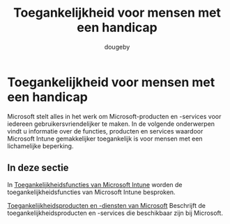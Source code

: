 ﻿---
title: Toegankelijkheid voor mensen met een handicap
description: Toegankelijkheidsinformatie over Microsoft-producten.
keywords: ''
author: dougeby
ms.author: dougeby
manager: dougeby
ms.date: 05/04/2017
ms.topic: reference
ms.prod: ''
ms.service: microsoft-intune
ms.technology: ''
ms.assetid: 3a503548-434c-410a-a419-7eadd7e7fb99
ROBOTS: NOINDEX,NOFOLLOW
ms.reviewer: jeffgilb
ms.suite: ems
ms.custom: intune-classic
ms.openlocfilehash: ffacb5eeda5ed42fb2c5666b9f59b8cee14b71be
ms.sourcegitcommit: 5eba4bad151be32346aedc7cbb0333d71934f8cf
ms.translationtype: HT
ms.contentlocale: nl-NL
ms.lasthandoff: 04/16/2018
---
# <a name="accessibility-for-people-with-disabilities"></a>Toegankelijkheid voor mensen met een handicap
Microsoft stelt alles in het werk om Microsoft-producten en -services voor iedereen gebruikersvriendelijker te maken. In de volgende onderwerpen vindt u informatie over de functies, producten en services waardoor Microsoft Intune gemakkelijker toegankelijk is voor mensen met een lichamelijke beperking.

## <a name="in-this-section"></a>In deze sectie
In [Toegankelijkheidsfuncties van Microsoft Intune](accessibility-features-of-microsoft-intune.md) worden de toegankelijkheidsfuncties van Microsoft Intune besproken.

[Toegankelijkheidsproducten en -diensten van Microsoft](accessibility-products-and-services-from-microsoft.md) Beschrijft de toegankelijkheidsproducten en -services die beschikbaar zijn bij Microsoft.
